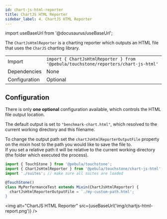 ```yaml
---
id: chart-js-html-reporter
title: ChartJS HTML Reporter
sidebar_label: 4. ChartJS HTML Reporter
---
```

import useBaseUrl from '@docusaurus/useBaseUrl';

The `ChartJsHtmlReporter` is a charting reporter which outputs an HTML file that uses the `CharJS` charting library.

|               |                                                                                    |
|---------------|------------------------------------------------------------------------------------|
| Import        | `import { ChartJsHtmlReporter } from '@pebula/touchstone/reporters/chart-js-html'` |
| Dependencies  | None                                                                               |
| Configuration | Optional                                                                           |

## Configuration

There is only **one optional** configuration available, which controls the HTML file output location.

The default output is set to `"benchmark-chart.html"`, which resolved to the current working directory and this filename.

To change the output path set the `chartJsHtmlReporterOutputFile` property on the mixin host to the path you would like to save the file to.  
If you set a relative path it will be relative to the current working directory (the folder which executed the process).

```typescript
import { TouchStone } from '@pebula/touchstone';
import { ChartJsHtmlReporter } from '@pebula/touchstone/chart-js-html';
import './suites'; // make sure all suites are loaded

@TouchStone()
class MyPerformanceTest extends Mixin(ChartJsHtmlReporter) {
  chartJsHtmlReporterOutputFile = `./my-custom-path.html';
}
```

<img alt="ChartJS HTML Reporter" src={useBaseUrl('img/chartjs-html-report.png')} />
